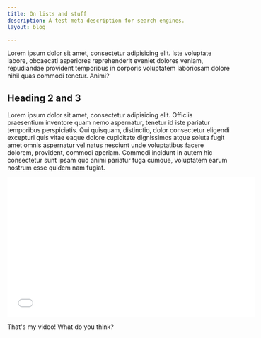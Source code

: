 ```yaml
---
title: On lists and stuff
description: A test meta description for search engines.
layout: blog

---
```

Lorem ipsum dolor sit amet, consectetur adipisicing elit. Iste voluptate labore, obcaecati asperiores reprehenderit eveniet dolores veniam, repudiandae provident temporibus in corporis voluptatem laboriosam dolore nihil quas commodi tenetur. Animi?

## Heading 2 and 3

Lorem ipsum dolor sit amet, consectetur adipisicing elit. Officiis praesentium inventore quam nemo aspernatur, tenetur id iste pariatur temporibus perspiciatis. Qui quisquam, distinctio, dolor consectetur eligendi excepturi quis vitae eaque dolore cupiditate dignissimos atque soluta fugit amet omnis aspernatur vel natus nesciunt unde voluptatibus facere dolorem, provident, commodi aperiam. Commodi incidunt in autem hic consectetur sunt ipsam quo animi pariatur fuga cumque, voluptatem earum nostrum esse quidem nam fugiat.

<iframe width="560" height="315" src="//www.youtube.com/embed/7m3bh0VPzPE" frameborder="0" allowfullscreen></iframe>

That's my video! What do you think?